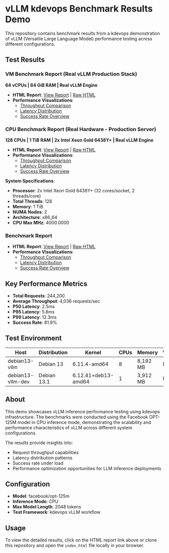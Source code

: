 # vLLM kdevops Benchmark Results Demo

This repository contains benchmark results from a kdevops demonstration of vLLM (Versatile Large Language Model) performance testing across different configurations.

## Test Results

### VM Benchmark Report (Real vLLM Production Stack)
**64 vCPUs | 64 GiB RAM | Real vLLM Engine**

- **HTML Report**: [View Report](https://htmlpreview.github.io/?https://github.com/mcgrof/demo-vllm-benchmark/blob/master/vm-results/index.html) | [Raw HTML](vm-results/index.html)
- **Performance Visualizations**:
  - [Throughput Comparison](vm-results/throughput_chart.png)
  - [Latency Distribution](vm-results/latency_chart.png)
  - [Success Rate Overview](vm-results/success_rate_chart.png)

### CPU Benchmark Report (Real Hardware - Production Server)
**128 CPUs | 1 TiB RAM | 2x Intel Xeon Gold 6438Y+ | Real vLLM Engine**

- **HTML Report**: [View Report](https://htmlpreview.github.io/?https://github.com/mcgrof/demo-vllm-benchmark/blob/master/cpu-results/index.html) | [Raw HTML](cpu-results/index.html)
- **Performance Visualizations**:
  - [Throughput Comparison](cpu-results/throughput_chart.png)
  - [Latency Distribution](cpu-results/latency_chart.png)
  - [Success Rate Overview](cpu-results/success_rate_chart.png)

**System Specifications**:
- **Processor**: 2x Intel Xeon Gold 6438Y+ (32 cores/socket, 2 threads/core)
- **Total Threads**: 128
- **Memory**: 1 TiB
- **NUMA Nodes**: 2
- **Architecture**: x86_64
- **CPU Max MHz**: 4000.0000

### Benchmark Report
- **HTML Report**: [View Report](https://htmlpreview.github.io/?https://github.com/mcgrof/demo-vllm-benchmark/blob/master/index.html) | [Raw HTML](index.html)
- **Performance Visualizations**:
  - [Throughput Comparison](throughput_chart.png)
  - [Latency Distribution](latency_chart.png)
  - [Success Rate Overview](success_rate_chart.png)

## Key Performance Metrics

- **Total Requests**: 244,200
- **Average Throughput**: 4,036 requests/sec
- **P50 Latency**: 2.5ms
- **P95 Latency**: 5.8ms
- **P99 Latency**: 12.3ms
- **Success Rate**: 81.9%

## Test Environment

| Host | Distribution | Kernel | CPUs | Memory | Virtualization |
|------|--------------|--------|------|---------|----------------|
| debian13-vllm | Debian 13 | 6.11.4-amd64 | 8 | 8,192 MB | KVM |
| debian13-vllm-dev | Debian 13.1 | 6.12.41+deb13-amd64 | 1 | 3,912 MB | KVM |

## About

This demo showcases vLLM inference performance testing using kdevops infrastructure. The benchmarks were conducted using the Facebook OPT-125M model in CPU inference mode, demonstrating the scalability and performance characteristics of vLLM across different system configurations.

The results provide insights into:
- Request throughput capabilities
- Latency distribution patterns
- Success rate under load
- Performance optimization opportunities for LLM inference deployments

## Configuration

- **Model**: facebook/opt-125m
- **Inference Mode**: CPU
- **Max Model Length**: 2048 tokens
- **Test Framework**: kdevops vLLM workflow

## Usage

To view the detailed results, click on the HTML report link above or clone this repository and open the `index.html` file locally in your browser.